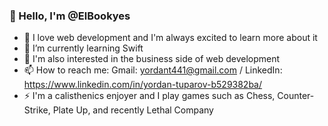 ### 👋 Hello, I'm @ElBookyes
- 🔭 I love web development and I'm always excited to learn more about it
- 🌱 I’m currently learning Swift
- 💬 I'm also interested in the business side of web development
- 📫 How to reach me: Gmail: yordant441@gmail.com / LinkedIn: https://www.linkedin.com/in/yordan-tuparov-b529382ba/
- ⚡ I'm a calisthenics enjoyer and I play games such as Chess, Counter-Strike, Plate Up, and recently Lethal Company

